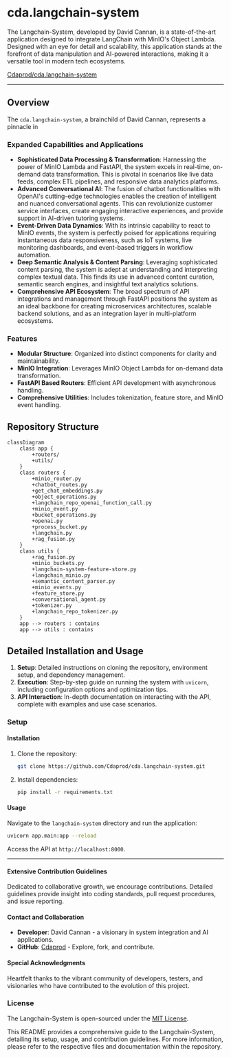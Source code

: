 # cda.langchain-system

The Langchain-System, developed by David Cannan, is a state-of-the-art application designed to integrate LangChain with MinIO's Object Lambda. Designed with an eye for detail and scalability, this application stands at the forefront of data manipulation and AI-powered interactions, making it a versatile tool in modern tech ecosystems.

[Cdaprod/cda.langchain-system](https://github.com/Cdaprod/cda.langchain-system)

---


## Overview
The `cda.langchain-system`, a brainchild of David Cannan, represents a pinnacle in

### Expanded Capabilities and Applications
- **Sophisticated Data Processing & Transformation**: Harnessing the power of MinIO Lambda and FastAPI, the system excels in real-time, on-demand data transformation. This is pivotal in scenarios like live data feeds, complex ETL pipelines, and responsive data analytics platforms.
- **Advanced Conversational AI**: The fusion of chatbot functionalities with OpenAI's cutting-edge technologies enables the creation of intelligent and nuanced conversational agents. This can revolutionize customer service interfaces, create engaging interactive experiences, and provide support in AI-driven tutoring systems.
- **Event-Driven Data Dynamics**: With its intrinsic capability to react to MinIO events, the system is perfectly poised for applications requiring instantaneous data responsiveness, such as IoT systems, live monitoring dashboards, and event-based triggers in workflow automation.
- **Deep Semantic Analysis & Content Parsing**: Leveraging sophisticated content parsing, the system is adept at understanding and interpreting complex textual data. This finds its use in advanced content curation, semantic search engines, and insightful text analytics solutions.
- **Comprehensive API Ecosystem**: The broad spectrum of API integrations and management through FastAPI positions the system as an ideal backbone for creating microservices architectures, scalable backend solutions, and as an integration layer in multi-platform ecosystems.

### Features
- **Modular Structure**: Organized into distinct components for clarity and maintainability.
- **MinIO Integration**: Leverages MinIO Object Lambda for on-demand data transformation.
- **FastAPI Based Routers**: Efficient API development with asynchronous handling.
- **Comprehensive Utilities**: Includes tokenization, feature store, and MinIO event handling.

## Repository Structure
```mermaid
classDiagram
    class app {
        +routers/
        +utils/
    }
    class routers {
        +minio_router.py
        +chatbot_routes.py
        +get_chat_embeddings.py
        +object_operations.py
        +langchain_repo_openai_function_call.py
        +minio_event.py
        +bucket_operations.py
        +openai.py
        +process_bucket.py
        +langchain.py
        +rag_fusion.py
    }
    class utils {
        +rag_fusion.py
        +minio_buckets.py
        +langchain-system-feature-store.py
        +langchain_minio.py
        +semantic_content_parser.py
        +minio_events.py
        +feature_store.py
        +conversational_agent.py
        +tokenizer.py
        +langchain_repo_tokenizer.py
    }
    app --> routers : contains
    app --> utils : contains

``` 


## Detailed Installation and Usage
1. **Setup**: Detailed instructions on cloning the repository, environment setup, and dependency management.
2. **Execution**: Step-by-step guide on running the system with `uvicorn`, including configuration options and optimization tips.
3. **API Interaction**: In-depth documentation on interacting with the API, complete with examples and use case scenarios.

### Setup

#### Installation
1. Clone the repository:
   ```bash
   git clone https://github.com/Cdaprod/cda.langchain-system.git
   ```
2. Install dependencies:
   ```bash
   pip install -r requirements.txt
   ```

#### Usage
Navigate to the `langchain-system` directory and run the application:
```bash
uvicorn app.main:app --reload
```
Access the API at `http://localhost:8000`.

---


#### Extensive Contribution Guidelines
Dedicated to collaborative growth, we encourage contributions. Detailed guidelines provide insight into coding standards, pull request procedures, and issue reporting.

#### Contact and Collaboration
- **Developer**: David Cannan - a visionary in system integration and AI applications.
- **GitHub**: [Cdaprod](https://github.com/Cdaprod) - Explore, fork, and contribute.

#### Special Acknowledgments
Heartfelt thanks to the vibrant community of developers, testers, and visionaries who have contributed to the evolution of this project.

### License
The Langchain-System is open-sourced under the [MIT License](https://opensource.org/licenses/MIT).

This README provides a comprehensive guide to the Langchain-System, detailing its setup, usage, and contribution guidelines. For more information, please refer to the respective files and documentation within the repository.